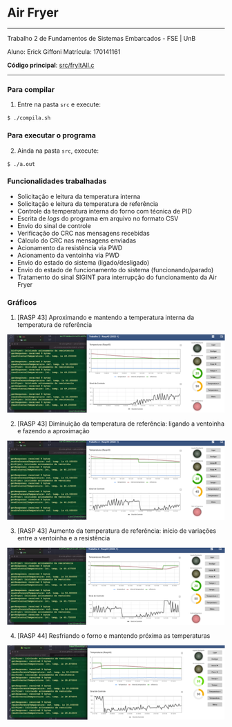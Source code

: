 # Air Fryer

<hr>

Trabalho 2 de Fundamentos de Sistemas Embarcados - FSE | UnB

Aluno: Erick Giffoni
Matrícula: 170141161

**Código principal**: [src/fryItAll.c](./src/fryItAll.c)

<hr>

### Para compilar

1. Entre na pasta ```src``` e execute:

```console
$ ./compila.sh
```

### Para executar o programa

2. Ainda na pasta ```src```, execute:

```console
$ ./a.out
```

### Funcionalidades trabalhadas

- Solicitação e leitura da temperatura interna
- Solicitação e leitura da temperatura de referência
- Controle da temperatura interna do forno com técnica de PID
- Escrita de _logs_ do programa em arquivo no formato CSV
- Envio do sinal de controle
- Verificação do CRC nas mensagens recebidas
- Cálculo do CRC nas mensagens enviadas
- Acionamento da resistência via PWD
- Acionamento da ventoinha via PWD
- Envio do estado do sistema (ligado/desligado)
- Envio do estado de funcionamento do sistema (funcionando/parado)
- Tratamento do sinal SIGINT para interrupção do funcionamento da Air Fryer

### Gráficos

<!-- ![](./imgs/1.png)
![](./imgs/2.png)
![](./imgs/3.png)
![](./imgs/4.png)
![](./imgs/5.png)
![](./imgs/6.png) -->
1. [RASP 43] Aproximando e mantendo a temperatura interna da temperatura de referência

![](./imgs/7.png)

2. [RASP 43] Diminuição da temperatura de referência: ligando a ventoinha e fazendo a
aproximação

![](./imgs/8.png)

3. [RASP 43] Aumento da temperatura de referência: início de variações entre a ventoinha
e a resistência

![](./imgs/9.png)

4. [RASP 44] Resfriando o forno e mantendo próxima as temperaturas

![](./imgs/10.png)